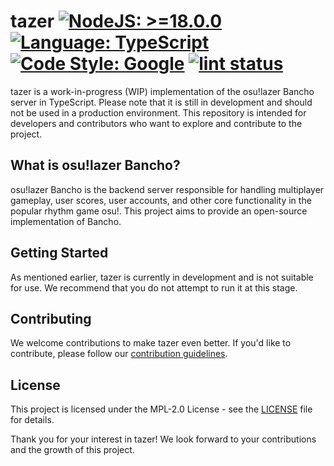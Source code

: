 # tazer [![NodeJS: >=18.0.0](https://img.shields.io/badge/NodeJS->=18.0.0-green.svg?style=for-the-badge)](https://nodejs.org) [![Language: TypeScript](https://img.shields.io/badge/language-typescript-blue.svg?style=for-the-badge)](https://www.typescriptlang.org) [![Code Style: Google](https://img.shields.io/badge/code%20style-gts-blueviolet.svg?style=for-the-badge)](https://github.com/google/gts) [![lint status](https://img.shields.io/github/actions/workflow/status/ezppfarm/tazer/lint.yml?style=for-the-badge&logo=github&label=Linting)](https://github.com/ezppfarm/tazer/actions)

tazer is a work-in-progress (WIP) implementation of the osu!lazer Bancho server in TypeScript. Please note that it is still in development and should not be used in a production environment. This repository is intended for developers and contributors who want to explore and contribute to the project.

## What is osu!lazer Bancho?

osu!lazer Bancho is the backend server responsible for handling multiplayer gameplay, user scores, user accounts, and other core functionality in the popular rhythm game osu!. This project aims to provide an open-source implementation of Bancho.

## Getting Started

As mentioned earlier, tazer is currently in development and is not suitable for use. We recommend that you do not attempt to run it at this stage.

## Contributing

We welcome contributions to make tazer even better. If you'd like to contribute, please follow our [contribution guidelines](CONTRIBUTING.md).

## License

This project is licensed under the MPL-2.0 License - see the [LICENSE](LICENSE) file for details.


Thank you for your interest in tazer! We look forward to your contributions and the growth of this project.
